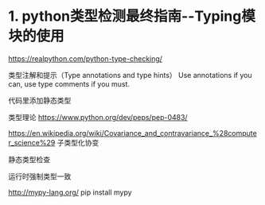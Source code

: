 # 1. python类型检测最终指南--Typing模块的使用


https://realpython.com/python-type-checking/

类型注解和提示（Type annotations and type hints）
Use annotations if you can, use type comments if you must.

代码里添加静态类型

类型理论 https://www.python.org/dev/peps/pep-0483/

https://en.wikipedia.org/wiki/Covariance_and_contravariance_%28computer_science%29 子类型化协变


静态类型检查

运行时强制类型一致

http://mypy-lang.org/ pip install mypy















